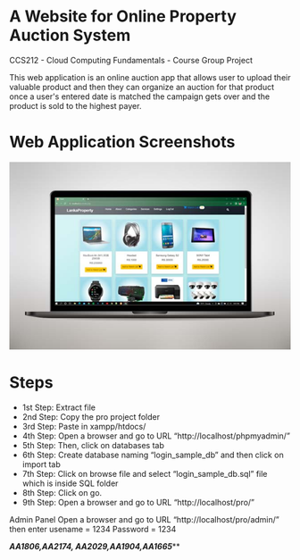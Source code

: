 
# A Website for Online Property Auction System

CCS212 - Cloud Computing Fundamentals - Course Group Project

This web application is an online auction app that allows user to upload their valuable product and then they can organize an auction for that product once a user's entered date is matched the campaign gets over and the product is sold to the highest payer. 


# Web Application Screenshots


<img src="https://github.com/VisithaIsuru/Online-Auction-System/blob/main/blog-5.jpg">

# Steps

- 1st Step: Extract file
- 2nd Step: Copy the pro project folder
- 3rd Step: Paste in xampp/htdocs/
- 4th Step: Open a browser and go to URL “http://localhost/phpmyadmin/”
- 5th Step: Then, click on databases tab
- 6th Step: Create database naming “login_sample_db” and then click on import tab
- 7th Step: Click on browse file and select “login_sample_db.sql” file which is inside SQL folder
- 8th Step: Click on go.
- 9th Step: Open a browser and go to URL “http://localhost/pro/”

Admin Panel
Open a browser and go to URL “http://localhost/pro/admin/”
then enter usename = 1234    Password = 1234


*****************AA1806,AA2174, AA2029,AA1904,AA1665*******************
